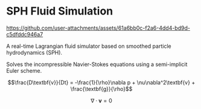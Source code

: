 # SPH Fluid Simulation

<!-- https://github.com/user-attachments/assets/a33e29b2-1dcb-4b89-b545-714844991433 -->

https://github.com/user-attachments/assets/61a6bb0c-f2a6-4dd4-bd9d-c5dfddc946a7


A real-time Lagrangian fluid simulator based on smoothed particle hydrodynamics (SPH).

Solves the incompressible Navier-Stokes equations using a semi-implicit Euler scheme.
```math
\frac{D\textbf{v}}{Dt} = -\frac{1}{\rho}\nabla p + \nu\nabla^2\textbf{v} + \frac{\textbf{g}}{\rho}
```

```math
\nabla \cdot \textbf{v} = 0
```



<!-- 🚧 Currently a work-in-progress. 🚧 -->


<!-- Smoothed-Particle Hydrodynamics (SPH)

Particle-based Lagrangian approach (as opposed to grid-based Eulerian)

SPH is an interpolation method for particle systems. With SPH, field quantities that are only defined at discrete particle locations can be evaluated anywhere in space.

Local radial smoothing kernels with finite support.
Should be normalized such that area under kernel is 1.

Conservation of mass. <- guaranteed in particle-based simulations
Conservation of momemtum (Navier-Stokes).


TODO: radix sort key size is bounded by the hashtable size in spatial hashing, so you don't need 4 passes of 8 bits for a uint technically. Speed up.


https://matthias-research.github.io/pages/publications/sca03.pdf
https://sph-tutorial.physics-simulation.org/pdf/SPH_Tutorial.pdf

screen space shader?

Gotcha:
In std430, vec3's are padded to be vec4's.

SPH
Navier-Stokes
Look ahead particle position trick.
Fix boundary deficiency.
Surface tension.
fixed-radius near neighbor problem
sparse grid storage.

https://ramakarl.com/pdfs/2014_Hoetzlein_FastFixedRadius_Neighbors.pdf

uniform grid -> using index sort (optimize further using Z-curves - also important on GPU?) (handles with insertion sort)
-> (better memory) using spatial hashing (very simple)

https://ephyslab.uvigo.es/publica/documents/file_259Dominguez_etal_2010_IJNMF_DOI.pdf
"sliding vector, static matrix, linked list"
CLL vs. Verlet (does CLL mean uniform grid?)

Cell lists are a spatial grid (3D or 2D) that divides space into cells (small cubes/boxes).
Verlet lists are neighbor lists for each particle.

In SPH, cell lists are the standard, while in molecular dynamics, Verlet lists are the standard.
Verlet lists take O(N^2) time to construct.

DualSPHysics uses CLL. With CLL, an actual list of neighbors is NOT generated.


CLL using compressed neighbor lists. (Most direct competitor is compact hashing)
Compute cell indices using Morton Codes (bit interleaving).
Build a compact list -> (cell index [Morton Code], index of first particle in this cell)
With this approach, you can query the number of particles in a cell by taking the differenec between
the start indices of adjacent compact lists.
particle -> marker if different from previous particle -> prefix sum
-> if marker is 1, write (particle index, cell index) to compact cell array.

Based on the z-order, compute a list of sub-ranges of cells that cover the 3x3x3 neighborhood.
The min and max cell indices are computed by the BigMin-LitMax algorithm. These indices are then
found in the compact list via ternery search with fallback to linear search.
The idea with this algorithm is to compute a compressed neighborhood list for each particle ONCE per
iteration.

Use a SoA!!!!!!!! Best to combine into vec4s (mass + position), (velocity, density)
Storing start AND END index is useful for avoiding loops in the neighborhood query. Could also just
sort particules themselves, not their handles.
GPUSHP uses a fixed-sized neighbor list with a sentinal value ("neighbor-major").
https://arxiv.org/pdf/2207.11328

(This talk about the NVIDIA GPU neighbor search. Basically what I have but cross-reference this just in case.)
https://wickedengine.net/2018/05/scalabe-gpu-fluid-simulation/

int3 cellIndex = floor(particleA.position / h);

for(int i = -1; i <= 1; ++i)
{
  for(int j = -1; j <= 1; ++j)
  {
    for(int k = -1; k <= 1; ++k)
    {
       int3 neighborIndex = cellIndex + int3(i, j, k);
       uint flatNeighborIndex = GetFlatCellIndex(neighborIndex);
       
       // look up the offset to the cell:
       uint neighborIterator = cellOffsetBuffer[flatNeighborIndex];

       // iterate through particles in the neighbour cell (if iterator offset is valid)
       while(neighborIterator != 0xFFFFFFFF && neighborIterator < particleCount)
       {
         uint particleIndexB = particleIndexBuffer[neighborIterator];
         if(cellIndexBuffer[particleIndexB] != flatNeighborIndex)
         {
           break;  // it means we stepped out of the neighbour cell list!
         }

         // Here you can load particleB and do the SPH evaluation logic

         neighborIterator++;  // iterate...
       }

    }
  }
}

(Don't do the triple loop or unroll though. Keep using the lookup table.)


Amortize the cost of neighbor search by building a neighbor list per particle. Precompute the maximum
number of neighbors.

cellStart[] is like head[] array for linked list.
cellIDtoParticleID[]

Things to try:
1. Use Morton codes for spatial ordering instead of hashing. See if this improves performance.
   While also sorting particles array every few simulation steps.
2. Use a SoA format.
3. See if you can utilize shared memory in more places besides radix sort.
4. Each thread should handle 4-8 particles.
5. See if the neighbor loop can be improved.
6. [FINITE GRID]

IF HASH IS STORED SEPERATELY, WILL THE (HASH) KERNEL RUNTIME BE LESS AND PHYSICS KERNEL RUNTIME BE MORE?


Are Morton codes a form of hashing? Hilbert codes are another alternative.

Z-index sort is useful for reordering particles themselves or in a finite domain.


SoA should help because more writes can be coalesced together?




SESPH
for each particle i do
    compute density
    compute pressure
for each particle i do
    compute forces
    integrate


PCISPH (can use larger time steps, resulting in greater overall efficiency)
for each particle i do
    compute forces
    pressure = 0
    pressure_force = vec3(0,0,0)
k = 0
while (max() > eta or k < 3) do
    for each particle i do
        predict velocity
        predict position
    for each particle i do
        update distance to neighbors
        predict density variation
        update pressure
    for each particle i do
        compute pressure force
    k++
for each particle i do
    integrate

IISPH


DFSPH



https://arxiv.org/abs/2212.07679



index sort + spatial hashing for infinite domains + radix sort


Comparison of parallel GPU sorting algorithms:
https://arxiv.org/pdf/1511.03404

bitonic (multistep + adaptive), merge, quick, radix, sample

radix is one of the fastest for short keys (which in this case will be bounded for )
64 or 32 bit keys

Z-index sort uses insertion sort

maybe try radix, merge, and bitonic
Could even terminate radix sort early based on HASH_TABLE_SIZE number of bits?

parallel radix sort
https://gpuopen.com/download/publications/Introduction_to_GPU_Radix_Sort.pdf
https://www.sci.utah.edu/~csilva/papers/cgf.pdf

The block size is determined
as a multiplier of the SIMD size to exploit the full power of
SIMD processing unit

Blelloch:
https://ams148-spring18-01.courses.soe.ucsc.edu/system/files/attachments/note5.pdf -->

<!-- ## Incompressible Fluid Solvers -->
<!---->
<!-- ```math -->
<!-- \frac{D\textbf{v}}{Dt} = -\frac{1}{\rho}\nabla p + \nu\nabla^2\textbf{v} + \frac{\textbf{g}}{\rho} -->
<!-- \nabla \cdot \textbf{v} = 0 -->
<!-- ``` -->
<!---->
<!---->
<!-- CLF condition. -->
<!---->
<!-- PCISPH < IISPH < DFSPH -->
<!---->
<!-- ## Neighborhood Search -->
<!---->
<!-- Sort particles based on uniform grid and Z-index sorting. -->
<!---->
<!---->
<!-- ### GPU Radix Sort -->
<!---->
<!-- ### Spatial Hashing with a Z-Order Curve -->
<!---->
<!---->
<!-- ## Rigid-Fluid Boundary Handling -->
<!---->
<!-- * Particle-based boundary handling is popular. Surface-sampled approaches (as opposed to -->
<!-- volume-sampled) approaches is more popular. -->
<!---->
<!---->
<!-- How do you evaluate pressure values at boundaries? -->
<!-- pressure mirroring: assume the pressure at a boundary particle is the same as that of the fluid -->
<!-- particle being evaluated. -->
<!-- pressure boundaries: use SPH-like formulation to estimate pressure values at boundary particles -->
<!-- using a discretization of the pressure Poisson equation, resulting in a system of equations that is solved using a relaxed Jacobi method. -->
<!-- moving least squares pressure extrapolation -->
<!---->
<!---->
<!---->
<!-- ALSO: -->
<!-- Which kernels? -->
<!-- cubic spline -->
<!---->
<!-- Surface tension. -->



